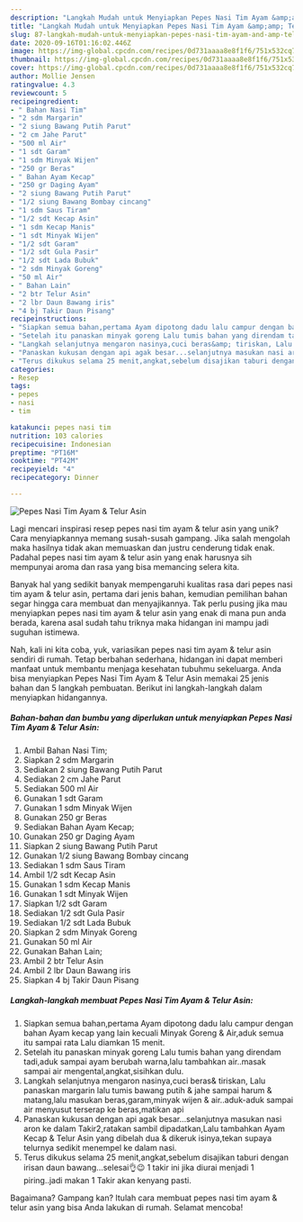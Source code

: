 ```yaml
---
description: "Langkah Mudah untuk Menyiapkan Pepes Nasi Tim Ayam &amp;amp; Telur Asin Anti Gagal"
title: "Langkah Mudah untuk Menyiapkan Pepes Nasi Tim Ayam &amp;amp; Telur Asin Anti Gagal"
slug: 87-langkah-mudah-untuk-menyiapkan-pepes-nasi-tim-ayam-and-amp-telur-asin-anti-gagal
date: 2020-09-16T01:16:02.446Z
image: https://img-global.cpcdn.com/recipes/0d731aaaa8e8f1f6/751x532cq70/pepes-nasi-tim-ayam-telur-asin-foto-resep-utama.jpg
thumbnail: https://img-global.cpcdn.com/recipes/0d731aaaa8e8f1f6/751x532cq70/pepes-nasi-tim-ayam-telur-asin-foto-resep-utama.jpg
cover: https://img-global.cpcdn.com/recipes/0d731aaaa8e8f1f6/751x532cq70/pepes-nasi-tim-ayam-telur-asin-foto-resep-utama.jpg
author: Mollie Jensen
ratingvalue: 4.3
reviewcount: 5
recipeingredient:
- " Bahan Nasi Tim"
- "2 sdm Margarin"
- "2 siung Bawang Putih Parut"
- "2 cm Jahe Parut"
- "500 ml Air"
- "1 sdt Garam"
- "1 sdm Minyak Wijen"
- "250 gr Beras"
- " Bahan Ayam Kecap"
- "250 gr Daging Ayam"
- "2 siung Bawang Putih Parut"
- "1/2 siung Bawang Bombay cincang"
- "1 sdm Saus Tiram"
- "1/2 sdt Kecap Asin"
- "1 sdm Kecap Manis"
- "1 sdt Minyak Wijen"
- "1/2 sdt Garam"
- "1/2 sdt Gula Pasir"
- "1/2 sdt Lada Bubuk"
- "2 sdm Minyak Goreng"
- "50 ml Air"
- " Bahan Lain"
- "2 btr Telur Asin"
- "2 lbr Daun Bawang iris"
- "4 bj Takir Daun Pisang"
recipeinstructions:
- "Siapkan semua bahan,pertama Ayam dipotong dadu lalu campur dengan bahan Ayam kecap yang lain kecuali Minyak Goreng &amp; Air,aduk semua itu sampai rata Lalu diamkan 15 menit."
- "Setelah itu panaskan minyak goreng Lalu tumis bahan yang direndam tadi,aduk sampai ayam berubah warna,lalu tambahkan air..masak sampai air mengental,angkat,sisihkan dulu."
- "Langkah selanjutnya mengaron nasinya,cuci beras&amp; tiriskan, Lalu panaskan margarin lalu tumis bawang putih &amp; jahe sampai harum &amp; matang,lalu masukan beras,garam,minyak wijen &amp; air..aduk-aduk sampai air menyusut terserap ke beras,matikan api"
- "Panaskan kukusan dengan api agak besar...selanjutnya masukan nasi aron ke dalam Takir2,ratakan sambil dipadatkan,Lalu tambahkan Ayam Kecap &amp; Telur Asin yang dibelah dua &amp; dikeruk isinya,tekan supaya telurnya sedikit menempel ke dalam nasi."
- "Terus dikukus selama 25 menit,angkat,sebelum disajikan taburi dengan irisan daun bawang...selesai👌😉 1 takir ini jika diurai menjadi 1 piring..jadi makan 1 Takir akan kenyang pasti."
categories:
- Resep
tags:
- pepes
- nasi
- tim

katakunci: pepes nasi tim 
nutrition: 103 calories
recipecuisine: Indonesian
preptime: "PT16M"
cooktime: "PT42M"
recipeyield: "4"
recipecategory: Dinner

---
```



![Pepes Nasi Tim Ayam &amp; Telur Asin](https://img-global.cpcdn.com/recipes/0d731aaaa8e8f1f6/751x532cq70/pepes-nasi-tim-ayam-telur-asin-foto-resep-utama.jpg)

Lagi mencari inspirasi resep pepes nasi tim ayam &amp; telur asin yang unik? Cara menyiapkannya memang susah-susah gampang. Jika salah mengolah maka hasilnya tidak akan memuaskan dan justru cenderung tidak enak. Padahal pepes nasi tim ayam &amp; telur asin yang enak harusnya sih mempunyai aroma dan rasa yang bisa memancing selera kita.



Banyak hal yang sedikit banyak mempengaruhi kualitas rasa dari pepes nasi tim ayam &amp; telur asin, pertama dari jenis bahan, kemudian pemilihan bahan segar hingga cara membuat dan menyajikannya. Tak perlu pusing jika mau menyiapkan pepes nasi tim ayam &amp; telur asin yang enak di mana pun anda berada, karena asal sudah tahu triknya maka hidangan ini mampu jadi suguhan istimewa.


Nah, kali ini kita coba, yuk, variasikan pepes nasi tim ayam &amp; telur asin sendiri di rumah. Tetap berbahan sederhana, hidangan ini dapat memberi manfaat untuk membantu menjaga kesehatan tubuhmu sekeluarga. Anda bisa menyiapkan Pepes Nasi Tim Ayam &amp; Telur Asin memakai 25 jenis bahan dan 5 langkah pembuatan. Berikut ini langkah-langkah dalam menyiapkan hidangannya.

<!--inarticleads1-->

##### Bahan-bahan dan bumbu yang diperlukan untuk menyiapkan Pepes Nasi Tim Ayam &amp; Telur Asin:

1. Ambil  Bahan Nasi Tim;
1. Siapkan 2 sdm Margarin
1. Sediakan 2 siung Bawang Putih Parut
1. Sediakan 2 cm Jahe Parut
1. Sediakan 500 ml Air
1. Gunakan 1 sdt Garam
1. Gunakan 1 sdm Minyak Wijen
1. Gunakan 250 gr Beras
1. Sediakan  Bahan Ayam Kecap;
1. Gunakan 250 gr Daging Ayam
1. Siapkan 2 siung Bawang Putih Parut
1. Gunakan 1/2 siung Bawang Bombay cincang
1. Sediakan 1 sdm Saus Tiram
1. Ambil 1/2 sdt Kecap Asin
1. Gunakan 1 sdm Kecap Manis
1. Gunakan 1 sdt Minyak Wijen
1. Siapkan 1/2 sdt Garam
1. Sediakan 1/2 sdt Gula Pasir
1. Sediakan 1/2 sdt Lada Bubuk
1. Siapkan 2 sdm Minyak Goreng
1. Gunakan 50 ml Air
1. Gunakan  Bahan Lain;
1. Ambil 2 btr Telur Asin
1. Ambil 2 lbr Daun Bawang iris
1. Siapkan 4 bj Takir Daun Pisang




<!--inarticleads2-->

##### Langkah-langkah membuat Pepes Nasi Tim Ayam &amp; Telur Asin:

1. Siapkan semua bahan,pertama Ayam dipotong dadu lalu campur dengan bahan Ayam kecap yang lain kecuali Minyak Goreng &amp; Air,aduk semua itu sampai rata Lalu diamkan 15 menit.
1. Setelah itu panaskan minyak goreng Lalu tumis bahan yang direndam tadi,aduk sampai ayam berubah warna,lalu tambahkan air..masak sampai air mengental,angkat,sisihkan dulu.
1. Langkah selanjutnya mengaron nasinya,cuci beras&amp; tiriskan, Lalu panaskan margarin lalu tumis bawang putih &amp; jahe sampai harum &amp; matang,lalu masukan beras,garam,minyak wijen &amp; air..aduk-aduk sampai air menyusut terserap ke beras,matikan api
1. Panaskan kukusan dengan api agak besar...selanjutnya masukan nasi aron ke dalam Takir2,ratakan sambil dipadatkan,Lalu tambahkan Ayam Kecap &amp; Telur Asin yang dibelah dua &amp; dikeruk isinya,tekan supaya telurnya sedikit menempel ke dalam nasi.
1. Terus dikukus selama 25 menit,angkat,sebelum disajikan taburi dengan irisan daun bawang...selesai👌😉 1 takir ini jika diurai menjadi 1 piring..jadi makan 1 Takir akan kenyang pasti.




Bagaimana? Gampang kan? Itulah cara membuat pepes nasi tim ayam &amp; telur asin yang bisa Anda lakukan di rumah. Selamat mencoba!
